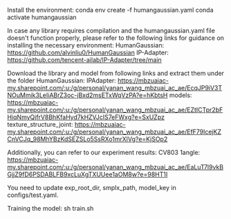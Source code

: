 Install the environment:
conda env create -f humangaussian.yaml
conda activate humangaussian

In case any library requires compilation and the humangaussian.yaml file doesn't function properly, please refer to the following links for guidance on installing the necessary environment:
HumanGaussian: https://github.com/alvinliu0/HumanGaussian
IP-Adapter: https://github.com/tencent-ailab/IP-Adapter/tree/main


Download the library and model from following links and extract them under the folder HumanGaussian:
IPAdapter: https://mbzuaiac-my.sharepoint.com/:u:/g/personal/yanan_wang_mbzuai_ac_ae/EcqJP9iV3TNOuMmik3LeIiABrZ3oc-jBxd2msETxWqVzPA?e=hKbtsH
models: https://mbzuaiac-my.sharepoint.com/:u:/g/personal/yanan_wang_mbzuai_ac_ae/EZtICTpr2bFHiqNmyQjfrV8BhKfaHyd7kHZVJcIS7eFWxg?e=SxUZpz
texture_structure_joint: https://mbzuaiac-my.sharepoint.com/:u:/g/personal/yanan_wang_mbzuai_ac_ae/EfF79lcejKZCnVCJq_98MhYBzKdSEZSLo5SsRXo1mrXlVg?e=KjSOp2



Additionally, you can refer to our experiment results:
CV803 1angle: https://mbzuaiac-my.sharepoint.com/:u:/g/personal/yanan_wang_mbzuai_ac_ae/EaLuT7l9vkBGjjZ9fD6PSDABLFB9xcLuXgTXUUee1aOM8w?e=98HT1I


You need to update exp_root_dir, smplx_path, model_key in configs/test.yaml.


Training the model:
sh train.sh
